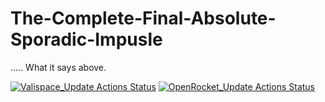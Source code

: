 # The-Complete-Final-Absolute-Sporadic-Impusle
..... What it says above.

[![Valispace_Update Actions Status](https://github.com/icl-rocketry/The-Complete-Final-Absolute-Sporadic-Impusle/workflows/Valispace_Update/badge.svg)](https://github.com/icl-rocketry/The-Complete-Final-Absolute-Sporadic-Impusle/actions) [![OpenRocket_Update Actions Status](https://github.com/icl-rocketry/The-Complete-Final-Absolute-Sporadic-Impusle/workflows/OpenRocket_Update/badge.svg)](https://github.com/icl-rocketry/The-Complete-Final-Absolute-Sporadic-Impusle/actions)
